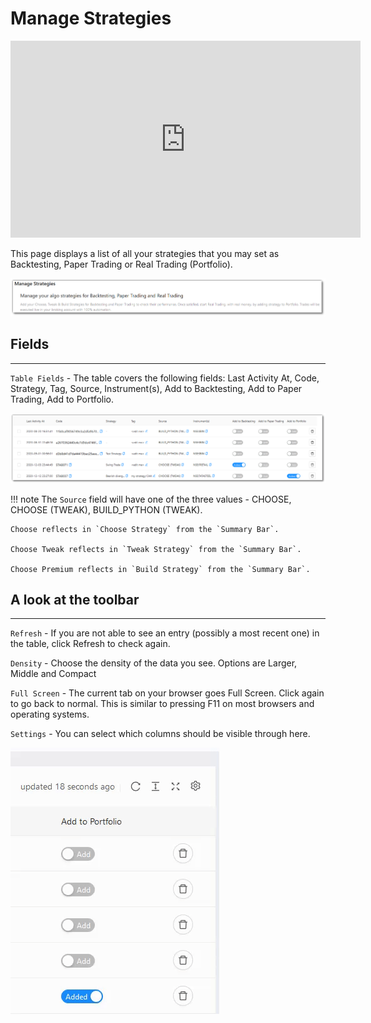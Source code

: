 # Manage Strategies

<iframe width="560" height="315" src="https://www.youtube.com/embed/c8c-GeIhibY" frameborder="0" allow="accelerometer; autoplay; encrypted-media; gyroscope; picture-in-picture" allowfullscreen></iframe>

This page displays a list of all your strategies that you may set as Backtesting, Paper Trading or Real Trading (Portfolio).

![Custom Strategies](imgs/screenshots/MS1.png)

## Fields
---
`Table Fields` - The table covers the following fields: Last Activity At, Code, Strategy, Tag, Source, Instrument(s), Add to Backtesting, Add to Paper Trading, Add to Portfolio.

![Custom Strategies](imgs/screenshots/MS2.png)

!!! note
    The `Source` field will have one of the three values - CHOOSE, CHOOSE (TWEAK), BUILD_PYTHON (TWEAK). 
    
    Choose reflects in `Choose Strategy` from the `Summary Bar`.
    
    Choose Tweak reflects in `Tweak Strategy` from the `Summary Bar`.
    
    Choose Premium reflects in `Build Strategy` from the `Summary Bar`.

## A look at the toolbar
---

`Refresh` - If you are not able to see an entry (possibly a most recent one) in the table, click Refresh to check again.

`Density` - Choose the density of the data you see. Options are Larger, Middle and Compact

`Full Screen` - The current tab on your browser goes Full Screen. Click again to go back to normal. This is similar to pressing F11 on most browsers and operating systems.

`Settings` - You can select which columns should be visible through here.

![Custom Strategies](imgs/custom-2.gif)
